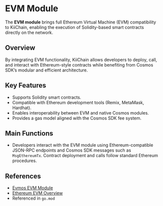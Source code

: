 # EVM Module

The **EVM module** brings full Ethereum Virtual Machine (EVM) compatibility to KiiChain, enabling the execution of Solidity-based smart contracts directly on the network.

## Overview
By integrating EVM functionality, KiiChain allows developers to deploy, call, and interact with Ethereum-style contracts while benefiting from Cosmos SDK’s modular and efficient architecture.

## Key Features
- Supports Solidity smart contracts.
- Compatible with Ethereum development tools (Remix, MetaMask, Hardhat).
- Enables interoperability between EVM and native Cosmos modules.
- Provides a gas model aligned with the Cosmos SDK fee system.

## Main Functions
- Developers interact with the EVM module using Ethereum-compatible JSON-RPC endpoints and Cosmos SDK messages such as `MsgEthereumTx`. Contract deployment and calls follow standard Ethereum procedures.


## References
- [Evmos EVM Module](https://docs.evmos.org/)
- [Ethereum EVM Overview](https://ethereum.org/en/developers/docs/evm/)
- Referenced in `go.mod`
